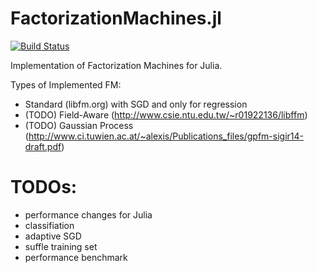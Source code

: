 # FactorizationMachines.jl

[![Build Status](https://travis-ci.org/btwardow/FactorizationMachines.jl.svg?branch=master)](https://travis-ci.org/btwardow/FactorizationMachines.jl)

Implementation of Factorization Machines for Julia. 

Types of Implemented FM:
 - Standard (libfm.org) with SGD and only for regression
 - (TODO) Field-Aware (http://www.csie.ntu.edu.tw/~r01922136/libffm)
 - (TODO) Gaussian Process (http://www.ci.tuwien.ac.at/~alexis/Publications_files/gpfm-sigir14-draft.pdf)


# TODOs:
 - performance changes for Julia
 - classifiation 
 - adaptive SGD
 - suffle training set
 - performance benchmark
